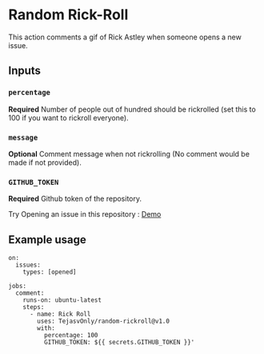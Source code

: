 # Random Rick-Roll

This action comments a gif of Rick Astley when someone opens a new issue.

## Inputs

### `percentage`

**Required** Number of people out of hundred should be rickrolled (set this to 100 if you want to rickroll everyone).

### `message`

**Optional** Comment message when not rickrolling (No comment would be made if not provided).

### `GITHUB_TOKEN`

**Required** Github token of the repository.



Try Opening an issue in this repository : [Demo](https://github.com/TejasvOnly/rickrolldemo)


## Example usage


```
on:
  issues:
    types: [opened]

jobs:
  comment:
    runs-on: ubuntu-latest
    steps:
      - name: Rick Roll
        uses: TejasvOnly/random-rickroll@v1.0
        with:
          percentage: 100
          GITHUB_TOKEN: ${{ secrets.GITHUB_TOKEN }}'
```
